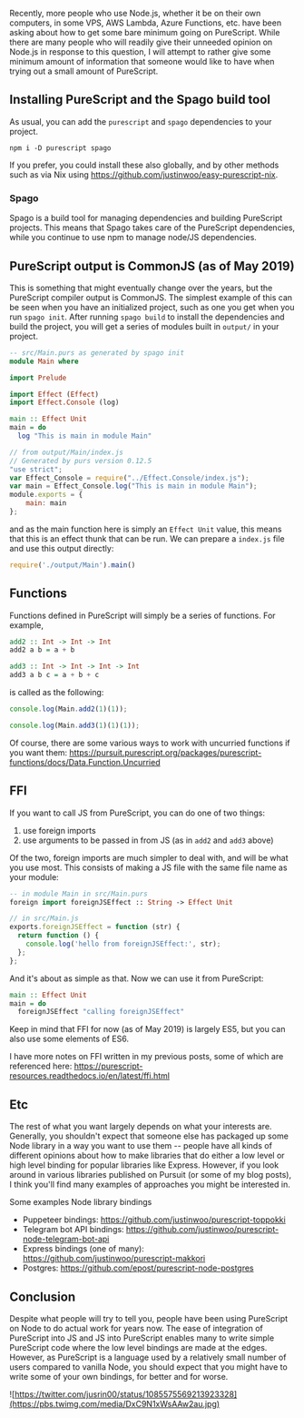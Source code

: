 Recently, more people who use Node.js, whether it be on their own computers, in some VPS, AWS Lambda, Azure Functions, etc. have been asking about how to get some bare minimum going on PureScript. While there are many people who will readily give their unneeded opinion on Node.js in response to this question, I will attempt to rather give some minimum amount of information that someone would like to have when trying out a small amount of PureScript.

## Installing PureScript and the Spago build tool

As usual, you can add the `purescript` and `spago` dependencies to your project.

```
npm i -D purescript spago
```

If you prefer, you could install these also globally, and by other methods such as via Nix using <https://github.com/justinwoo/easy-purescript-nix>.

### Spago

Spago is a build tool for managing dependencies and building PureScript projects. This means that Spago takes care of the PureScript dependencies, while you continue to use npm to manage node/JS dependencies.

## PureScript output is CommonJS (as of May 2019)

This is something that might eventually change over the years, but the PureScript compiler output is CommonJS. The simplest example of this can be seen when you have an initialized project, such as one you get when you run `spago init`. After running `spago build` to install the dependencies and build the project, you will get a series of modules built in `output/` in your project.

```purs
-- src/Main.purs as generated by spago init
module Main where

import Prelude

import Effect (Effect)
import Effect.Console (log)

main :: Effect Unit
main = do
  log "This is main in module Main"
```

```js
// from output/Main/index.js
// Generated by purs version 0.12.5
"use strict";
var Effect_Console = require("../Effect.Console/index.js");
var main = Effect_Console.log("This is main in module Main");
module.exports = {
    main: main
};
```

and as the main function here is simply an `Effect Unit` value, this means that this is an effect thunk that can be run. We can prepare a `index.js` file and use this output directly:

```js
require('./output/Main').main()
```

## Functions

Functions defined in PureScript will simply be a series of functions. For example,

```purs
add2 :: Int -> Int -> Int
add2 a b = a + b

add3 :: Int -> Int -> Int -> Int
add3 a b c = a + b + c
```

is called as the following:

```js
console.log(Main.add2(1)(1));

console.log(Main.add3(1)(1)(1));
```

Of course, there are some various ways to work with uncurried functions if you want them: <https://pursuit.purescript.org/packages/purescript-functions/docs/Data.Function.Uncurried>

## FFI

If you want to call JS from PureScript, you can do one of two things:

1. use foreign imports
2. use arguments to be passed in from JS (as in `add2` and `add3` above)

Of the two, foreign imports are much simpler to deal with, and will be what you use most. This consists of making a JS file with the same file name as your module:

```purs
-- in module Main in src/Main.purs
foreign import foreignJSEffect :: String -> Effect Unit
```

```js
// in src/Main.js
exports.foreignJSEffect = function (str) {
  return function () {
    console.log('hello from foreignJSEffect:', str);
  };
};
```

And it's about as simple as that. Now we can use it from PureScript:

```purs
main :: Effect Unit
main = do
  foreignJSEffect "calling foreignJSEffect"
```

Keep in mind that FFI for now (as of May 2019) is largely ES5, but you can also use some elements of ES6.

I have more notes on FFI written in my previous posts, some of which are referenced here: <https://purescript-resources.readthedocs.io/en/latest/ffi.html>

## Etc

The rest of what you want largely depends on what your interests are. Generally, you shouldn't expect that someone else has packaged up some Node library in a way you want to use them -- people have all kinds of different opinions about how to make libraries that do either a low level or high level binding for popular libraries like Express. However, if you look around in various libraries published on Pursuit (or some of my blog posts), I think you'll find many examples of approaches you might be interested in.

Some examples Node library bindings

* Puppeteer bindings: <https://github.com/justinwoo/purescript-toppokki>
* Telegram bot API bindings: <https://github.com/justinwoo/purescript-node-telegram-bot-api>
* Express bindings (one of many): <https://github.com/justinwoo/purescript-makkori>
* Postgres: <https://github.com/epost/purescript-node-postgres>

## Conclusion

Despite what people will try to tell you, people have been using PureScript on Node to do actual work for years now. The ease of integration of PureScript into JS and JS into PureScript enables many to write simple PureScript code where the low level bindings are made at the edges. However, as PureScript is a language used by a relatively small number of users compared to vanilla Node, you should expect that you might have to write some of your own bindings, for better and for worse.

![https://twitter.com/jusrin00/status/1085575569213923328](https://pbs.twimg.com/media/DxC9N1xWsAAw2au.jpg)
